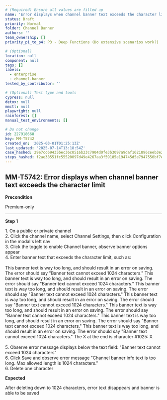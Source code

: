 ```yaml
---
# (Required) Ensure all values are filled up
name: 'Error displays when channel banner text exceeds the character limit'
status: Draft
priority: Normal
folder: Channel Banner
authors: ''
team_ownership: []
priority_p1_to_p4: P3 - Deep Functions (Do extensive scenarios work?)

# (Optional)
location: null
component: null
tags: []
labels:
  - enterprise
  - channel-banner
tested_by_contributor: ''

# (Optional) Test type and tools
cypress: null
detox: null
mmctl: null
playwright: null
rainforest: []
manual_test_environments: []

# Do not change
id: 227918668
key: MM-T5742
created_on: '2025-03-01T01:25:13Z'
last_updated: '2025-07-14T13:18:54Z'
case_hashed: 29e7cc69435bec36c0516b23c7904d0fe3b3097a9daf1621896ceeb3e2d243f8aebbcbcf0c4b6da858790ac42a2f6723
steps_hashed: f2ae38551fc55520097d49e4267aa3f59185e194745d5e7947550bf7e5925ebe0307c3d5b60d83213da4e050b8e2b8c6
---
```


<!-- (Auto-generated) Based on frontmatter's "key" and "name" -->

## MM-T5742: Error displays when channel banner text exceeds the character limit

**Precondition**

Premium-only

---

**Step 1**

1\. On a public or private channel\
2\. Click the channel name, select Channel Settings, then click Configuration in the modal's left nav\
3\. Click the toggle to enable Channel banner, observe banner options appear\
4\. Enter banner text that exceeds the character limit, such as:\
\
This banner text is way too long, and should result in an error on saving. The error should say "Banner text cannot exceed 1024 characters." This banner text is way too long, and should result in an error on saving. The error should say "Banner text cannot exceed 1024 characters." This banner text is way too long, and should result in an error on saving. The error should say "Banner text cannot exceed 1024 characters." This banner text is way too long, and should result in an error on saving. The error should say "Banner text cannot exceed 1024 characters." This banner text is way too long, and should result in an error on saving. The error should say "Banner text cannot exceed 1024 characters." This banner text is way too long, and should result in an error on saving. The error should say "Banner text cannot exceed 1024 characters." This banner text is way too long, and should result in an error on saving. The error should say "Banner text cannot exceed 1024 characters." The X at the end is character #1025: X\
\
5\. Observe error message displays below the text field: "Banner text cannot exceed 1024 characters"\
6\. Click Save and observe error message "Channel banner info text is too long. Max allowed length is 1024 characters."\
6\. Delete one character

**Expected**

After deleting down to 1024 characters, error text disappears and banner is able to be saved
